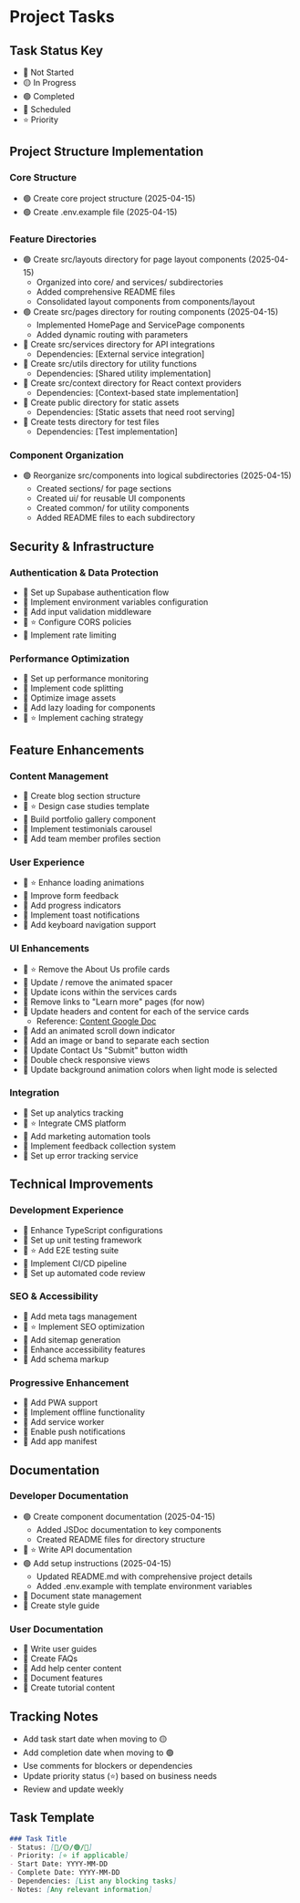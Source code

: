 # Project Tasks

## Task Status Key
- 🔴 Not Started
- 🟡 In Progress
- 🟢 Completed
- 📅 Scheduled
- ⭐ Priority

## Project Structure Implementation
### Core Structure
- 🟢 Create core project structure (2025-04-15)
- 🟢 Create .env.example file (2025-04-15)

### Feature Directories
- 🟢 Create src/layouts directory for page layout components (2025-04-15)
  - Organized into core/ and services/ subdirectories
  - Added comprehensive README files
  - Consolidated layout components from components/layout
- 🟢 Create src/pages directory for routing components (2025-04-15)
  - Implemented HomePage and ServicePage components
  - Added dynamic routing with parameters
- 🔴 Create src/services directory for API integrations
  - Dependencies: [External service integration]
- 🔴 Create src/utils directory for utility functions
  - Dependencies: [Shared utility implementation]
- 🔴 Create src/context directory for React context providers
  - Dependencies: [Context-based state implementation]
- 🔴 Create public directory for static assets
  - Dependencies: [Static assets that need root serving]
- 🔴 Create tests directory for test files
  - Dependencies: [Test implementation]

### Component Organization
- 🟢 Reorganize src/components into logical subdirectories (2025-04-15)
  - Created sections/ for page sections
  - Created ui/ for reusable UI components
  - Created common/ for utility components
  - Added README files to each subdirectory

## Security & Infrastructure
### Authentication & Data Protection
- 🔴 Set up Supabase authentication flow
- 🔴 Implement environment variables configuration
- 🔴 Add input validation middleware
- 🔴 ⭐ Configure CORS policies
- 🔴 Implement rate limiting

### Performance Optimization
- 🔴 Set up performance monitoring
- 🔴 Implement code splitting
- 🔴 Optimize image assets
- 🔴 Add lazy loading for components
- 🔴 ⭐ Implement caching strategy

## Feature Enhancements
### Content Management
- 🔴 Create blog section structure
- 🔴 ⭐ Design case studies template
- 🔴 Build portfolio gallery component
- 🔴 Implement testimonials carousel
- 🔴 Add team member profiles section

### User Experience
- 🔴 ⭐ Enhance loading animations
- 🔴 Improve form feedback
- 🔴 Add progress indicators
- 🔴 Implement toast notifications
- 🔴 Add keyboard navigation support

### UI Enhancements
- 🔴 ⭐ Remove the About Us profile cards
- 🔴 Update / remove the animated spacer
- 🔴 Update icons within the services cards
- 🔴 Remove links to "Learn more" pages (for now)
- 🔴 Update headers and content for each of the service cards
  - Reference: [Content Google Doc](https://docs.google.com/document/d/content-id)
- 🔴 Add an animated scroll down indicator
- 🔴 Add an image or band to separate each section
- 🔴 Update Contact Us "Submit" button width
- 🔴 Double check responsive views
- 🔴 Update background animation colors when light mode is selected

### Integration
- 🔴 Set up analytics tracking
- 🔴 ⭐ Integrate CMS platform
- 🔴 Add marketing automation tools
- 🔴 Implement feedback collection system
- 🔴 Set up error tracking service

## Technical Improvements
### Development Experience
- 🔴 Enhance TypeScript configurations
- 🔴 Set up unit testing framework
- 🔴 ⭐ Add E2E testing suite
- 🔴 Implement CI/CD pipeline
- 🔴 Set up automated code review

### SEO & Accessibility
- 🔴 Add meta tags management
- 🔴 ⭐ Implement SEO optimization
- 🔴 Add sitemap generation
- 🔴 Enhance accessibility features
- 🔴 Add schema markup

### Progressive Enhancement
- 🔴 Add PWA support
- 🔴 Implement offline functionality
- 🔴 Add service worker
- 🔴 Enable push notifications
- 🔴 Add app manifest

## Documentation
### Developer Documentation
- 🟢 Create component documentation (2025-04-15)
  - Added JSDoc documentation to key components
  - Created README files for directory structure
- 🔴 ⭐ Write API documentation
- 🟢 Add setup instructions (2025-04-15)
  - Updated README.md with comprehensive project details
  - Added .env.example with template environment variables
- 🔴 Document state management
- 🔴 Create style guide

### User Documentation
- 🔴 Write user guides
- 🔴 Create FAQs
- 🔴 Add help center content
- 🔴 Document features
- 🔴 Create tutorial content

## Tracking Notes
- Add task start date when moving to 🟡
- Add completion date when moving to 🟢
- Use comments for blockers or dependencies
- Update priority status (⭐) based on business needs
- Review and update weekly

## Task Template
```markdown
### Task Title
- Status: [🔴/🟡/🟢/📅]
- Priority: [⭐ if applicable]
- Start Date: YYYY-MM-DD
- Complete Date: YYYY-MM-DD
- Dependencies: [List any blocking tasks]
- Notes: [Any relevant information]
```
